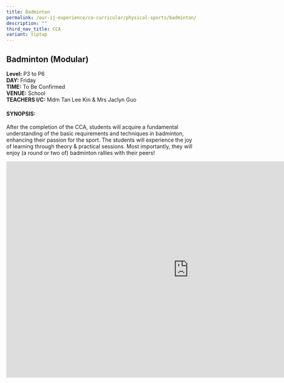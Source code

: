 ```yaml
---
title: Badminton
permalink: /our-ij-experience/co-curricular/physical-sports/badminton/
description: ""
third_nav_title: CCA
variant: tiptap
---
```

<h2>Badminton (Modular)</h2>
<p><strong>Level:</strong>&nbsp;P3 to P6
<br><strong>DAY:</strong>&nbsp;Friday
<br><strong>TIME:</strong>&nbsp;To Be Confirmed
<br><strong>VENUE:</strong>&nbsp;School
<br><strong>TEACHERS I/C:</strong>&nbsp;Mdm Tan Lee Kin &amp; Mrs Jaclyn Guo</p>
<h4>SYNOPSIS:</h4>
<p>After the completion of the CCA, students will acquire a fundamental understanding
of the basic requirements and techniques in badminton, enhancing their
passion for the sport. The students will experience the joy of learning
through theory &amp; practical sessions. Most importantly, they will enjoy
(a round or two of) badminton rallies with their peers!</p>
<div class="iframe-wrapper">
<iframe height="569" width="960" allowfullscreen="true" frameborder="0" src="https://docs.google.com/presentation/d/e/2PACX-1vRI6d3G-qK8b0DfFUPpil5T-OD-bL9tRqKXAKrPFMx2Rlei2sS9J14pMEwWnhlb3V-PpMak1q1LPICa/embed?start=true&amp;loop=false&amp;delayms=5000"></iframe>
</div>
<p></p>